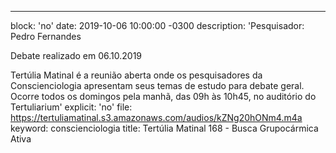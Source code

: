 ---
block: 'no'
date: 2019-10-06 10:00:00 -0300
description: 'Pesquisador:  Pedro Fernandes

  Debate realizado em 06.10.2019


  Tertúlia Matinal é a reunião aberta onde os pesquisadores da Conscienciologia apresentam
  seus temas de estudo para debate geral. Ocorre todos os domingos pela manhã, das
  09h às 10h45, no auditório do Tertuliarium'
explicit: 'no'
file: https://tertuliamatinal.s3.amazonaws.com/audios/kZNg20hONm4.m4a
keyword: conscienciologia
title: Tertúlia Matinal 168 - Busca Grupocármica Ativa
